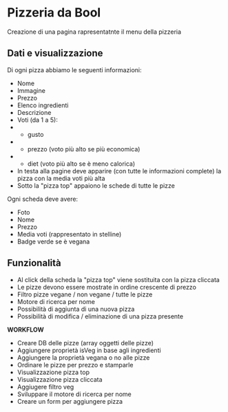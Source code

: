 Pizzeria da Bool
===
Creazione di una pagina rapresentatnte il menu della pizzeria

## Dati e visualizzazione
Di ogni pizza abbiamo le seguenti informazioni:
- Nome
- Immagine
- Prezzo
- Elenco ingredienti
- Descrizione
- Voti (da 1 a 5):
- - gusto
- - prezzo (voto più alto se più economica)
- - diet (voto più alto se è meno calorica)
- In testa alla pagine deve apparire (con tutte le informazioni complete) la pizza con la media voti più alta
- Sotto la "pizza top" appaiono le schede di tutte le pizze

Ogni scheda deve avere:
- Foto
- Nome
- Prezzo
- Media voti (rappresentato in stelline)
- Badge verde se è vegana

## Funzionalità
- Al click della scheda la "pizza top" viene sostituita con la pizza cliccata
- Le pizze devono essere mostrate in ordine crescente di prezzo
- Filtro pizze vegane / non vegane / tutte le pizze
- Motore di ricerca per nome
- Possibilità di aggiunta di una nuova pizza
- Possibilità di modifica / eliminazione di una pizza presente 

**WORKFLOW**

- Creare DB delle pizze (array oggetti delle pizze)
- Aggiungere proprietà isVeg in base agli ingredienti
- Aggiungere la proprietà vegana o no alle pizze
- Ordinare le pizze per prezzo e stamparle
- Visualizzazione pizza top
- Visualizzazione pizza cliccata
- Aggiugere filtro veg
- Sviluppare il motore di ricerca per nome
- Creare un form per aggiungere pizza